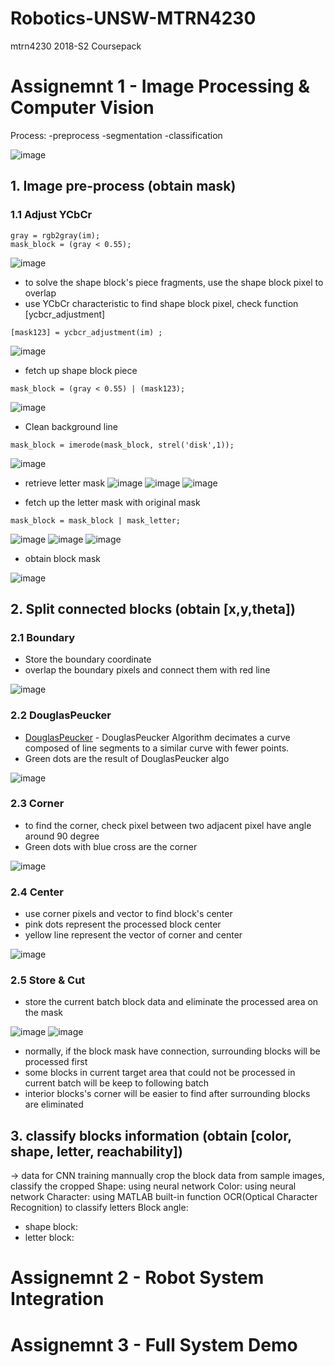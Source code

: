 # Robotics-UNSW-MTRN4230
mtrn4230 2018-S2 Coursepack

# Assignemnt 1 - Image Processing & Computer Vision

Process: 
  -preprocess
    -segmentation
      -classification
  

![image](https://github.com/PoHengChen/Robotics-UNSW-MTRN4230/blob/master/IMG_038.jpg)
## 1. Image pre-process (obtain mask)
  ### 1.1 Adjust YCbCr
  ```
  gray = rgb2gray(im);
  mask_block = (gray < 0.55);
  ```
  ![image](https://github.com/PoHengChen/Robotics-UNSW-MTRN4230/blob/master/31.jpg)
  
  * to solve the shape block's piece fragments, use the shape block pixel to overlap 
  * use YCbCr characteristic to find shape block pixel, check function [ycbcr_adjustment]
  ```
  [mask123] = ycbcr_adjustment(im) ;
  ```
  ![image](https://github.com/PoHengChen/Robotics-UNSW-MTRN4230/blob/master/32.jpg)
  
  * fetch up shape block piece
  ```
  mask_block = (gray < 0.55) | (mask123); 
  ```
  ![image](https://github.com/PoHengChen/Robotics-UNSW-MTRN4230/blob/master/33.jpg)
  
  * Clean background line
  ```
  mask_block = imerode(mask_block, strel('disk',1));
  ```
  

  ![image](https://github.com/PoHengChen/Robotics-UNSW-MTRN4230/blob/master/34.jpg)
  * retrieve letter mask
  ![image](https://github.com/PoHengChen/Robotics-UNSW-MTRN4230/blob/master/35.jpg)
  ![image](https://github.com/PoHengChen/Robotics-UNSW-MTRN4230/blob/master/36.jpg)
  ![image](https://github.com/PoHengChen/Robotics-UNSW-MTRN4230/blob/master/37.jpg)
  
  * fetch up the letter mask with original mask
  ```
  mask_block = mask_block | mask_letter; 
  ```
  ![image](https://github.com/PoHengChen/Robotics-UNSW-MTRN4230/blob/master/38.jpg)
  ![image](https://github.com/PoHengChen/Robotics-UNSW-MTRN4230/blob/master/39.jpg)
  ![image](https://github.com/PoHengChen/Robotics-UNSW-MTRN4230/blob/master/40.jpg)
  * obtain block mask
  
  ![image](https://github.com/PoHengChen/Robotics-UNSW-MTRN4230/blob/master/bw.jpg)
## 2. Split connected blocks (obtain [x,y,theta])

  ### 2.1 Boundary
  * Store the boundary coordinate
  * overlap the boundary pixels and connect them with red line
  
  ![image](https://github.com/PoHengChen/Robotics-UNSW-MTRN4230/blob/master/123.jpg)
  ### 2.2 DouglasPeucker
  * [DouglasPeucker](https://au.mathworks.com/matlabcentral/fileexchange/61046-douglas-peucker-algorithm) - DouglasPeucker Algorithm  decimates a curve composed of line segments to a similar curve with fewer points.
  * Green dots are the result of DouglasPeucker algo
  
  ![image](https://github.com/PoHengChen/Robotics-UNSW-MTRN4230/blob/master/DP.jpg)
  ### 2.3 Corner
  * to find the corner, check pixel between two adjacent pixel have angle around 90 degree
  * Green dots with blue cross are the corner
  
  ![image](https://github.com/PoHengChen/Robotics-UNSW-MTRN4230/blob/master/Corner.jpg)
  ### 2.4 Center
  * use corner pixels and vector to find block's center
  * pink dots represent the processed block center
  * yellow line represent the vector of corner and center
  
  ![image](https://github.com/PoHengChen/Robotics-UNSW-MTRN4230/blob/master/Store%26Cut.jpg)
  ### 2.5 Store & Cut
  * store the current batch block data and eliminate the processed area on the mask
  
  ![image](https://github.com/PoHengChen/Robotics-UNSW-MTRN4230/blob/master/current%20target.jpg)
  ![image](https://github.com/PoHengChen/Robotics-UNSW-MTRN4230/blob/master/residual%20area.jpg)
  
  * normally, if the block mask have connection, surrounding blocks will be processed first
  * some blocks in current target area that could not be processed in current batch will be keep to following batch
  * interior blocks's corner will be easier to find after surrounding blocks are eliminated
## 3. classify blocks information (obtain [color, shape, letter, reachability])


-> data for CNN training
mannually crop the block data from sample images, classify the cropped
Shape: using neural network
Color: using neural network
Character: using MATLAB built-in function OCR(Optical Character Recognition) to classify letters
Block angle:
  -  shape block:
  - letter block:

# Assignemnt 2 - Robot System Integration

# Assignemnt 3 - Full System Demo
